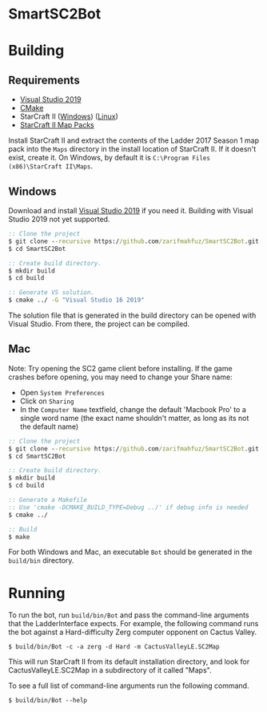 # SmartSC2Bot

# Building
## Requirements
* [Visual Studio 2019](https://www.visualstudio.com/downloads/)
* [CMake](https://cmake.org/download/)
* StarCraft II ([Windows](https://starcraft2.com/en-us/)) ([Linux](https://github.com/Blizzard/s2client-proto#linux-packages)) 
* [StarCraft II Map Packs](https://github.com/Blizzard/s2client-proto#map-packs)

Install StarCraft II and extract the contents of the Ladder 2017 Season 1 map pack into the `Maps` directory in the install location of StarCraft II. If it doesn't exist, create it. On Windows, by default it is `C:\Program Files (x86)\StarCraft II\Maps`.

## Windows

Download and install [Visual Studio 2019](https://www.visualstudio.com/downloads/) if you need it. Building with Visual Studio 2019 not yet supported.

```bat
:: Clone the project
$ git clone --recursive https://github.com/zarifmahfuz/SmartSC2Bot.git
$ cd SmartSC2Bot

:: Create build directory.
$ mkdir build
$ cd build

:: Generate VS solution.
$ cmake ../ -G "Visual Studio 16 2019"
```
The solution file that is generated in the build directory can be opened with Visual Studio.
From there, the project can be compiled.

## Mac

Note: Try opening the SC2 game client before installing. If the game crashes before opening, you may need to change your Share name:
* Open `System Preferences`
* Click on `Sharing`
* In the `Computer Name` textfield, change the default 'Macbook Pro' to a single word name (the exact name shouldn't matter, as long as its not the default name)

```bat
:: Clone the project
$ git clone --recursive https://github.com/zarifmahfuz/SmartSC2Bot.git
$ cd SmartSC2Bot

:: Create build directory.
$ mkdir build
$ cd build

:: Generate a Makefile
:: Use 'cmake -DCMAKE_BUILD_TYPE=Debug ../' if debug info is needed
$ cmake ../

:: Build
$ make
```

For both Windows and Mac, an executable `Bot` should be generated in the `build/bin` directory. 

# Running
To run the bot, run `build/bin/Bot` and pass the command-line arguments that the LadderInterface expects.
For example, the following command runs the bot against a Hard-difficulty Zerg computer opponent on Cactus Valley.

```
$ build/bin/Bot -c -a zerg -d Hard -m CactusValleyLE.SC2Map
```

This will run StarCraft II from its default installation directory, and look for CactusValleyLE.SC2Map in a subdirectory of it called "Maps".

To see a full list of command-line arguments run the following command.

```
$ build/bin/Bot --help
```

